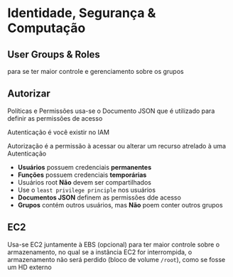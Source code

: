 # Identidade, Segurança & Computação

## User Groups & Roles

para se ter maior controle e gerenciamento sobre os grupos

## Autorizar

Políticas e Permissões
usa-se o Documento JSON que é utilizado para definir as permissões de acesso

Autenticação é você existir no IAM

Autorização é a permissão à acessar ou alterar um recurso atrelado à uma Autenticação

- **Usuários** possuem credenciais **permanentes**
- **Funções** possuem credenciais **temporárias**
- Usuários root **Não** devem ser compartilhados
- Use o `least privilege principle` nos usuários
- **Documentos JSON** definem as permissões dde acesso
- **Grupos** contém outros usuários, mas **Não** poem conter outros grupos

## EC2

Usa-se EC2 juntamente à EBS (opcional) para ter maior controle sobre o armazenamento, no qual se a instância EC2 for interrompida, o armazenamento não será perdido (bloco de volume `/root`), como se fosse um HD externo
